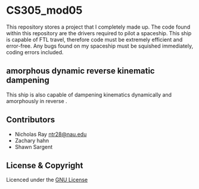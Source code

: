 # CS305_mod05

This repository stores a project that I completely made up. The code found within this repository are the drivers required to pilot a spaceship. This ship is capable of FTL travel, therefore code must be extremely efficient and error-free. Any bugs found on my spaceship must be squished immediately, coding errors included.

## amorphous dynamic reverse kinematic dampening

This ship is also capable of dampening kinematics dynamically and amorphously in reverse .

## Contributors
- Nicholas Ray <ntr28@nau.edu>
- Zachary hahn
- Shawn Sargent

## License & Copyright

Licenced under the [GNU License](LICENSE)
